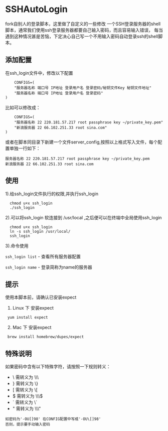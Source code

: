 # SSHAutoLogin
fork自别人的登录脚本，这里做了自定义的一些修改
一个SSH登录服务器的shell脚本，通常我们使用ssh登录服务器都要自己输入密码，而且容易输入错误，
每当遇到这种情况甚是苦恼，下定决心自己写一个不用输入密码自动登录ssh的shell脚本。
## 添加配置
在ssh_login文件中，修改以下配置
```shell
    CONFIGS=(
    "服务器名称 端口号 IP地址 登录用户名 登录密码/秘钥文件Key 秘钥文件地址"
    "服务器名称 端口号 IP地址 登录用户名 登录密码"
)
```
比如可以修改成：
```shell
    CONFIGS=(
    "服务器名称 22 220.181.57.217 root passphrase key ~/private_key.pem"
    "新浪服务器 22 66.102.251.33 root sina.com"
)
```
或者在脚本同目录下新建一个文件server_config,按照以上格式写入文件，每个配置单独一行如下：
```
服务器名称 22 220.181.57.217 root passphrase key ~/private_key.pem
新浪服务器 22 66.102.251.33 root sina.com
```
## 使用
1).给ssh_login文件执行的权限,并执行ssh_login
```shell
  chmod u+x ssh_login
  ./ssh_login
```
2).可以将ssh_login 软连接到 /usr/local ,之后便可以在终端中全局使用ssh_login
```shell
  chmod u+x ssh_login
  ln -s ssh_login /usr/local/
  ssh_login
```
3).命令使用

`ssh_login list` - 查看所有服务器配置

`ssh_login name` - 登录简称为name的服务器


## 提示
使用本脚本前，请确认已安装expect

1) Linux 下 安装expect
```shell
 yum install expect
```
2) Mac 下 安装expect
```shell
 brew install homebrew/dupes/expect
```

## 特殊说明
如果密码中含有以下特殊字符，请按照一下规则转义：
- \ 需转义为 \\\\\
- } 需转义为 \\}
- [ 需转义为 \\[
- $ 需转义为 \\\\\\$
- \` 需转义为 \\`
- " 需转义为 \\\\\\"

```
如密码为'-OU[]98' 在CONFIG配置中写成'-OU\[]98'
否则，提示要手动输入密码
```
